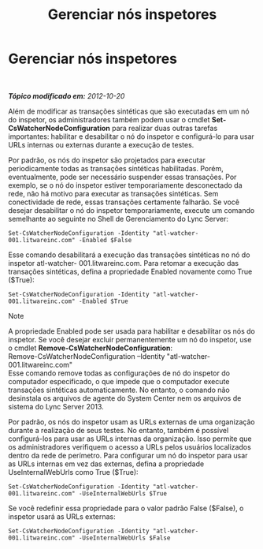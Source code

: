 ﻿---
title: Gerenciar nós inspetores
TOCTitle: Gerenciar nós inspetores
ms:assetid: 66deaf49-a71f-4a6e-ada0-ea8b688ee921
ms:mtpsurl: https://technet.microsoft.com/pt-br/library/JJ688078(v=OCS.15)
ms:contentKeyID: 49886245
ms.date: 05/19/2016
mtps_version: v=OCS.15
ms.translationtype: HT
---

# Gerenciar nós inspetores

 

_**Tópico modificado em:** 2012-10-20_

Além de modificar as transações sintéticas que são executadas em um nó do inspetor, os administradores também podem usar o cmdlet **Set-CsWatcherNodeConfiguration** para realizar duas outras tarefas importantes: habilitar e desabilitar o nó do inspetor e configurá-lo para usar URLs internas ou externas durante a execução de testes.

Por padrão, os nós do inspetor são projetados para executar periodicamente todas as transações sintéticas habilitadas. Porém, eventualmente, pode ser necessário suspender essas transações. Por exemplo, se o nó do inspetor estiver temporariamente desconectado da rede, não há motivo para executar as transações sintéticas. Sem conectividade de rede, essas transações certamente falharão. Se você desejar desabilitar o nó do inspetor temporariamente, execute um comando semelhante ao seguinte no Shell de Gerenciamento do Lync Server:

    Set-CsWatcherNodeConfiguration -Identity "atl-watcher-001.litwareinc.com" -Enabled $False

Esse comando desabilitará a execução das transações sintéticas no nó do inspetor atl-watcher- 001.litwareinc.com. Para retomar a execução das transações sintéticas, defina a propriedade Enabled novamente como True ($True):

    Set-CsWatcherNodeConfiguration -Identity "atl-watcher-001.litwareinc.com" -Enabled $True

> [!note]  
> A propriedade Enabled pode ser usada para habilitar e desabilitar os nós do inspetor. Se você desejar excluir permanentemente um nó do inspetor, use o cmdlet <strong>Remove-CsWatcherNodeConfiguration</strong>:<br />Remove-CsWatcherNodeConfiguration –Identity &quot;atl-watcher-001.litwareinc.com&quot;<br />Esse comando remove todas as configurações de nó do inspetor do computador especificado, o que impede que o computador execute transações sintéticas automaticamente. No entanto, o comando não desinstala os arquivos de agente do System Center nem os arquivos de sistema do Lync Server 2013.

Por padrão, os nós do inspetor usam as URLs externas de uma organização durante a realização de seus testes. No entanto, também é possível configurá-los para usar as URLs internas da organização. Isso permite que os administradores verifiquem o acesso a URLs pelos usuários localizados dentro da rede de perímetro. Para configurar um nó do inspetor para usar as URLs internas em vez das externas, defina a propriedade UseInternalWebUrls como True ($True):

    Set-CsWatcherNodeConfiguration -Identity "atl-watcher-001.litwareinc.com" -UseInternalWebUrls $True

Se você redefinir essa propriedade para o valor padrão False ($False), o inspetor usará as URLs externas:

    Set-CsWatcherNodeConfiguration -Identity "atl-watcher-001.litwareinc.com" -UseInternalWebUrls $False

